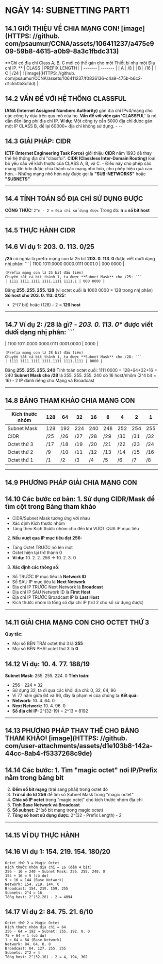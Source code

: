 # NGÀY 14: SUBNETTING PART1

## 14.1 GIỚI THIỆU VỀ CHIA MẠNG CON! [image](HTTPS: //github. com/psaumur/CCNA/assets/106411237/a475e909-59b8-4615-a0b9-8a3c1fbdc313)

**Chỉ có địa chỉ Class A, B, C mới có thể gán cho một Thiết bị như một Địa chỉ IP. **
| CLASS | PREFIX LENGTH |
| ------- | ------- |
| A | /8 |
| B | /16 |
| C | /24 | ! [image](HTTPS: //github. com/psaumur/CCNA/assets/106411237/f0836136-c4a9-475b-b6c2-d1c550b8cfdd) |
## 14.2 VẤN ĐỀ VỚI HỆ THỐNG CLASSFUL

**IANA (Internet Assigned Numbers Authority)** gán địa chỉ IPv4/mạng cho các công ty dựa trên quy mô của họ. **Vấn đề với việc gán 'CLASSFUL'** là nó dẫn đến lãng phí địa chỉ IP. **Ví dụ:** Một công ty cần 5000 địa chỉ được gán một IP CLASS B, để lại 60000+ địa chỉ không sử dụng. - --
## 14.3 GIẢI PHÁP: CIDR

**IETF (Internet Engineering Task Force)** giới thiệu **CIDR** năm 1993 để thay thế hệ thống địa chỉ "classful". **CIDR (Classless Inter-Domain Routing)** loại bỏ yêu cầu về kích thước của CLASS A, B, và C. - Điều này cho phép các mạng lớn hơn được chia thành các mạng nhỏ hơn, cho phép hiệu quả cao hơn. - Những mạng nhỏ hơn này được gọi là **"SUB-NETWORKS"** hoặc **"SUBNETS"**
- --
## 14.4 TÍNH TOÁN SỐ ĐỊA CHỈ SỬ DỤNG ĐƯỢC

**CÔNG THỨC:** `2^n - 2 = Địa chỉ sử dụng được`
Trong đó: **n = số bit host**
- --
## 14.5 THỰC HÀNH CIDR

## 14.6 Ví dụ 1: 203. 0. 113. 0/25

**/25** có nghĩa là prefix mạng con là 25 bit
**203. 0. 113. 0** được viết dưới dạng nhị phân: ```
| 1100 1011.0000 0000.0111 0001.0 | 000 0000 |
```
(Prefix mạng con là 25 bit đầu tiên)
Chuyển tất cả bit thành 1, ta được **Subnet Mask** cho /25: ```
| 1111 1111.1111 1111.1111 1111.1 | 000 0000 |
```
Bằng:**255. 255. 255. 128** (vì octet cuối là 1000 0000 = 128 trong nhị phân)
**Số host cho 203. 0. 113. 0/25:**
- 2^(7 bit) hoặc (128) - 2 = **126 host**
- --
## 14.7 Ví dụ 2: /28 là gì? - *203. 0. 113. 0** được viết dưới dạng nhị phân: ```

| 1100 1011.0000 0000.0111 0001.0000 | 0000 |
```
(Prefix mạng con là 28 bit đầu tiên)
Chuyển tất cả bit thành 1, ta được **Subnet Mask** cho /28: ```
| 1111 1111.1111 1111.1111 1111.1111 | 0000 |
```
Bằng:**255. 255. 255. 240**
Tính toán octet cuối: 1111 0000 = 128+64+32+16 = 240
**Subnet Mask cho /28** là 255. 255. 255. 240 có 16 host/nhóm (2^4 bit = 16) - 2 IP dành riêng cho Mạng và Broadcast
- --
## 14.8 BẢNG THAM KHẢO CHIA MẠNG CON

| Kích thước nhóm | 128 | 64 | 32 | 16 | 8 | 4 | 2 | 1 |
| ------- | ------- | ------- | ------- | ------- | ------- | ------- | ------- | ------- |
| Subnet Mask | 128 | 192 | 224 | 240 | 248 | 252 | 254 | 255 |
| CIDR | /25 | /26 | /27 | /28 | /29 | /30 | /31 | /32 |
| Octet thứ 3 | /17 | /18 | /19 | /20 | /21 | /22 | /23 | /24 |
| Octet thứ 2 | /9 | /10 | /11 | /12 | /13 | /14 | /15 | /16 |
| Octet thứ 1 | /1 | /2 | /3 | /4 | /5 | /6 | /7 | /8 |
- --
## 14.9 PHƯƠNG PHÁP GIẢI CHIA MẠNG CON

## 14.10 Các bước cơ bản: 1. **Sử dụng CIDR/Mask để tìm cột trong Bảng tham khảo**

- CIDR/Subnet Mask tương ứng với nhau
- Xác định Kích thước nhóm
- Tăng theo Kích thước nhóm cho đến khi VƯỢT QUA IP mục tiêu
2. **Nếu vượt qua IP mục tiêu đạt 256:**
- Tăng Octet TRƯỚC nó lên một
- Octet hiện tại trở thành 0
- **Ví dụ:** 10. 2. 2. 256 → 10. 2. 3. 0
3. **Xác định các thông số:**
- Số TRƯỚC IP mục tiêu là **Network ID**
- Số SAU IP mục tiêu là **Next Network**
- Địa chỉ IP TRƯỚC Next Network là **Broadcast**
- Địa chỉ IP SAU Network ID là **First Host**
- Địa chỉ IP TRƯỚC Broadcast IP là **Last Host**
- Kích thước nhóm là tổng số địa chỉ IP (trừ 2 cho số sử dụng được)
- --
## 14.11 GIẢI CHIA MẠNG CON CHO OCTET THỨ 3

**Quy tắc:**
- Mọi số BÊN TRÁI octet thứ 3 là **255**
- Mọi số BÊN PHẢI octet thứ 3 là **0**
## 14.12 Ví dụ: 10. 4. 77. 188/19

**Subnet Mask:** 255. 255. 224. 0
**Tính toán:**
- 256 - 224 = 32
- Sử dụng 32, ta đi qua các khối địa chỉ: 0, 32, 64, 96
- Vì 77 nằm giữa 64 và 96, đây là phạm vi của chúng ta
**Kết quả:**
- **Network:** 10. 4. 64. 0
- **Next Network:** 10. 4. 96. 0
- **Số địa chỉ IP:** 2^(32-19) = 2^13 = 8192
- --
## 14.13 PHƯƠNG PHÁP THAY THẾ CHO BẢNG THAM KHẢO! [image](HTTPS: //github. com/user-attachments/assets/d1e103b8-142a-44cc-8ab4-f5337268c9de)

## 14.14 Các bước: 1. **Tìm "magic octet"** nơi IP/Prefix nằm trong bảng bit

2. **Đếm số bit mạng** (trái sang phải) trong octet đó
3. **Trừ số đó từ 256** để tìm số Subnet Mask trong "magic octet"
4. **Chia số IP octet** trong "magic octet" cho kích thước nhóm địa chỉ
5. **Tính Base Network và Broadcast**
6. **Số subnet:** 2^(số bit mạng trong magic octet)
7. **Tổng số host sử dụng được:** 2^(32 - Prefix Length) - 2
- --
## 14.15 VÍ DỤ THỰC HÀNH

## 14.16 Ví dụ 1: 154. 219. 154. 180/20

```
Octet thứ 3 = Magic Octet
Kích thước nhóm địa chỉ = 16 (đếm 4 bit)
256 - 16 = 240 → Subnet Mask: 255. 255. 240. 0
154 ÷ 16 = 9 (có dư)
9 × 16 = 144 (Base Network)
Network: 154. 219. 144. 0
Broadcast: 154. 219. 159. 255
Subnets: 2^4 = 16
Tổng host: 2^(32-20) - 2 = 4094
```
## 14.17 Ví dụ 2: 84. 75. 21. 6/10

```
Octet thứ 2 = Magic Octet
Kích thước nhóm địa chỉ = 64
256 - 64 = 192 → Subnet: 255. 192. 0. 0
75 ÷ 64 = 1 (có dư)
1 × 64 = 64 (Base Network)
Network: 84. 64. 0. 0
Broadcast: 84. 127. 255. 255
Subnets: 2^2 = 4
Tổng host: 2^(32-10) - 2 = 4, 194, 302
```